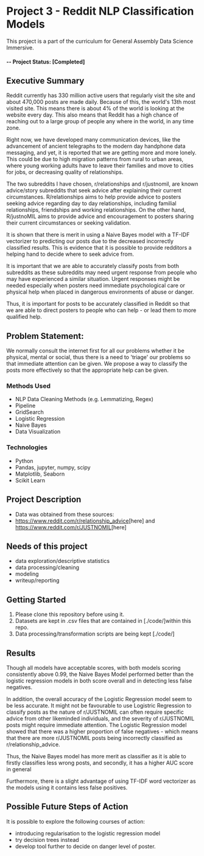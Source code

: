 # Project 3 - Reddit NLP Classification Models

This project is a part of the curriculum for General Assembly Data Science Immersive.

#### -- Project Status: [Completed]

## Executive Summary

Reddit currently has 330 million active users that regularly visit the site and about 470,000 posts are made daily. Because of this, the world's 13th most visited site. This means there is about 4% of the world is looking at the website every day.  This also means that Reddit has a high chance of reaching out to a large group of people any where in the world, in any time zone.

Right now, we have developed many communication devices, like the advancement of ancient telegraphs to the modern day handphone data messaging, and yet, it is reported that we are getting more and more lonely. This could be due to high migration patterns from rural to urban areas, where young working adults have to leave their families and move to cities for jobs, or decreasing quality of relationships. 

The two subreddits I have chosen, r/relationships and r/justnomil, are known advice/story subreddits that seek advice after explaining their current circumstances. R/relationships aims to help provide advice to posters seeking advice regarding day to day relationships, including familial relationships, friendships and working relationships. On the other hand, R/justnoMIL aims to provide advice and encouragement to posters sharing their current circumstances or seeking validation. 

It is shown that there is merit in using a Naive Bayes model with a TF-IDF vectorizer to predicting our posts due to the decreased incorrectly classified results. This is evidence that it is possible to provide redditors a helping hand to decide where to seek advice from. 

It is important that we are able to accurately classify posts from both subreddits as these subreddits may need urgent response from people who may have experienced a similar situation. Urgent responses might be needed especially when posters need immediate psychological care or physical help when placed in dangerous environments of abuse or danger. 

Thus, it is important for posts to be accurately classified in Reddit so that we are able to direct posters to people who can help - or lead them to more qualified help. 

## Problem Statement:
We normally consult the internet first for all our problems whether it be physical, mental or social, thus there is a need to 'triage' our problems so that immediate attention can be given. We propose a way to classify the posts more effectively so that the appropriate help can be given. 

### Methods Used
* NLP Data Cleaning Methods (e.g. Lemmatizing, Regex)
* Pipeline
* GridSearch
* Logistic Regression
* Naive Bayes 
* Data Visualization

### Technologies
* Python
* Pandas, jupyter, numpy, scipy
* Matplotlib, Seaborn
* Scikit Learn

## Project Description
- Data was obtained from these sources:
- <https://www.reddit.com/r/relationship_advice>[here] and <https://www.reddit.com/r/JUSTNOMIL>[here]

## Needs of this project

- data exploration/descriptive statistics
- data processing/cleaning
- modeling
- writeup/reporting

## Getting Started

1. Please clone this repository before using it. 
2. Datasets are kept in .csv files that are contained in [./code/]within this repo.   
3. Data processing/transformation scripts are being kept [./code/]


## Results

Though all models have acceptable scores, with both models scoring consistently above 0.99, the Naive Bayes Model performed better than the logistic regression models in both score overall and in detecting less false negatives. 

In addition, the overall accuracy of the Logistic Regression model seem to be less accurate. It might not be favourable to use Logistric Regression to classify posts as the nature of r/JUSTNOMIL can often require specific advice from other likeminded individuals, and the severity of r/JUSTNOMIL posts might require immediate attention. The Logistic Regression model showed that there was a higher proportion of false negatives - which means that there are more r/JUSTNOMIL posts being incorrectly classified as r/relationship_advice.

Thus, the Naive Bayes model has more merit as classifier as it is able to firstly classifies less wrong posts, and secondly, it has a higher AUC score in general

Furthermore, there is a slight advantage of using TF-IDF word vectorizer as the models using it contains less false positives. 

## Possible Future Steps of Action

It is possible to explore the following courses of action:
- introducing regularisation to the logistic regression model
- try decision trees instead
- develop tool further to decide on danger level of poster. 

